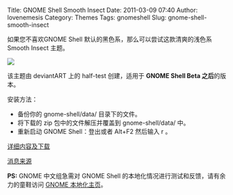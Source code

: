 Title: GNOME Shell Smooth Insect
Date: 2011-03-09 07:40
Author: lovenemesis
Category: Themes
Tags: gnomeshell
Slug: gnome-shell-smooth-insect

如果您不喜欢GNOME Shell 默认的黑色系，那么可以尝试这款清爽的浅色系
Smooth Insect 主题。

[![](http://linuxtoy.org/img/2011/03/gnome_shell___smooth_inset_by_half_left-d3b52v3.jpg)](http://linuxtoy.org/img/2011/03/gnome_shell___smooth_inset_by_half_left-d3b52v3.jpg)

该主题由 deviantART 上的 half-test 创建，适用于 **GNOME Shell Beta
之后**的版本。

安装方法：

-   备份你的 gnome-shell/data/ 目录下的文件。
-   将下载的 zip 包中的文件解压并覆盖到 gnome-shell/data/ 中。
-   重新启动 GNOME Shell：登出或者 Alt+F2 然后输入 r 。

[详细内容及下载](http://half-left.deviantart.com/art/GNOME-Shell-Smooth-Inset-200111295)

[消息来源](http://linuxlike.blogspot.com/2011/03/smooth-inset-o-primeiro-tema.html?spref=tw)

**PS:** GNOME 中文组急需对 GNOME Shell
的本地化情况进行测试和反馈，请有余力的童鞋访问 [GNOME
本地化主页](http://live.gnome.org/TranslationProject/JoiningTranslationzh)。
